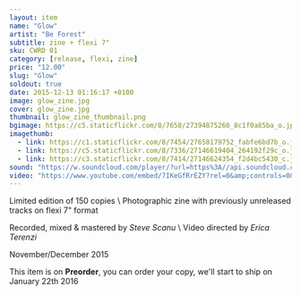 ```yaml
---
layout: item
name: "Glow"
artist: "Be Forest"
subtitle: zine + flexi 7"
sku: CWRD 01
category: [release, flexi, zine]
price: "12.00"
slug: "Glow"
soldout: true
date: 2015-12-13 01:16:17 +0100
image: glow_zine.jpg
cover: glow_zine.jpg
thumbnail: glow_zine_thumbnail.png
bgimage: https://c5.staticflickr.com/8/7658/27394875260_8c1f0a85ba_o.jpg
imagethumb:
  - link: https://c1.staticflickr.com/8/7454/27658179752_fabfe6bd7b_o.jpg
  - link: https://c5.staticflickr.com/8/7336/27146619404_264192f29c_o.jpg
  - link: https://c3.staticflickr.com/8/7414/27146624354_f2d4bc5430_c.jpg
sound: "https://w.soundcloud.com/player/?url=https%3A//api.soundcloud.com/tracks/237634097&amp;color=000000&amp;auto_play=false&amp;hide_related=false&amp;show_comments=true&amp;show_user=true&amp;show_reposts=false"
video: "https://www.youtube.com/embed/7IKeGfRrEZY?rel=0&amp;controls=0&amp;showinfo=0"
---
```


Limited edition of 150 copies \\
Photographic zine with previously unreleased tracks on flexi 7" format

Recorded, mixed & mastered by *Steve Scanu* \\
Video directed by *Erica Terenzi*

November/December 2015

This item is on  **Preorder**, you can order your copy,
we'll start to ship on January 22th 2016